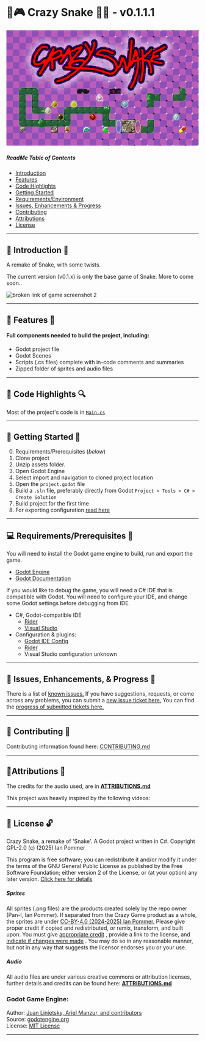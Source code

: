 #  🐍🎮 Crazy Snake 👾🪩 - v0.1.1.1


<img src="https://raw.githubusercontent.com/Pan-I/Crazy-Snake/refs/heads/main/readme_links/Banner%20Image.png" alt="broken link of game screenshot 1" width="900"/>


##### ReadMe Table of Contents
- [Introduction](https://github.com/Pan-I/Crazy-Snake?tab=readme-ov-file#-introduction-)
- [Features](https://github.com/Pan-I/Crazy-Snake?tab=readme-ov-file#-features-)
- [Code Highlights](https://github.com/Pan-I/Crazy-Snake?tab=readme-ov-file#-code-highlights-)
- [Getting Started](https://github.com/Pan-I/Crazy-Snake?tab=readme-ov-file#-getting-started-)
- [Requirements/Environment](https://github.com/Pan-I/Crazy-Snake?tab=readme-ov-file#-requirementsenvironment-)
- [Issues, Enhancements & Progress](https://github.com/Pan-I/Crazy-Snake?tab=readme-ov-file#-issues-enhancements--progress-)
- [Contributing](https://github.com/Pan-I/Crazy-Snake?tab=readme-ov-file#-contributing-)
- [Attributions](https://github.com/Pan-I/Crazy-Snake?tab=readme-ov-file#-attributions-)
- [License](https://github.com/Pan-I/Crazy-Snake?tab=readme-ov-file#-license-)

---
## 🎉 Introduction 📣

A remake of Snake, with some twists. 

The current version (v0.1.x) is only the base game of Snake. More to come soon..

<img src="https://github.com/Pan-I/Crazy-Snake/blob/main/readme_links/v0.1%20Gameplay.gif" alt="broken link of game screenshot 2" width="450"/> 

---
## 🌟 Features 🎁
#### Full components needed to build the project, including:
- Godot project file
- Godot Scenes 
- Scripts (.cs files) complete with in-code comments and summaries
- Zipped folder of sprites and audio files

---
## 🔨 Code Highlights 🔍

Most of the project's code is in [`Main.cs`](https://github.com/Pan-I/Crazy-Snake/blob/main/scripts/main.cs)

---
## 🏃 Getting Started 🚀
0. Requirements/Prerequisites (*below*)
1. Clone project
2. Unzip assets folder.
3. Open Godot Engine
4. Select import and navigation to cloned project location
5. Open the `project.godot` file
6. Build a `.sln` file, preferably directly from Godot 
	`Project > Tools > C# > Create Solution`
7. Build project for the first time
8. For exporting configuration [read here](https://docs.godotengine.org/en/stable/tutorials/export/index.html)

---
## 💻 Requirements/Prerequisites 💽
You will need to install the Godot game engine to build, run and export the game.
- [Godot Engine](https://godotengine.org/)
- [Godot Documentation](https://docs.godotengine.org/en/stable/index.html)

If you would like to debug the game, you will need a C# IDE that is compatible with Godot. You will need to configure your IDE, and change some Godot settings before debugging from IDE.
- C#, Godot-compatible IDE
	- [Rider](https://www.jetbrains.com/rider/) 
	- [Visual Studio](https://visualstudio.microsoft.com/) 
- Configuration & plugins:
	- [Godot IDE Config](https://docs.godotengine.org/en/stable/contributing/development/configuring_an_ide/index.html)
	- [Rider](https://plugins.jetbrains.com/plugin/13882-godot-support)
	- Visual Studio configuration unknown

---
## 🐛 Issues, Enhancements, & Progress 🔮

There is a list of [known issues.](https://github.com/Pan-I/Crazy-Snake/issues) If you have suggestions, requests, or come across any problems, you can submit a [new issue ticket here.](https://github.com/Pan-I/Crazy-Snake/issues/new/choose) You can find the [progress of submitted tickets here.](https://github.com/users/Pan-I/projects/6)

---
## 🔧 Contributing 💾

Contributing information found here: [CONTRIBUTING.md](https://github.com/Pan-I/Crazy-Snake/blob/main/.github/CONTRIBUTING.md)

---
## 📍Attributions 👥

The credits for the audio used, are in [**ATTRIBUTIONS.md**](https://github.com/Pan-I/Crazy-Snake/tree/main/readme_links/ATTRIBUTIONS.md)

This project was heavily inspired by the following videos:

---
## 📜 License 🔓

Crazy Snake, a remake of 'Snake'. A Godot project written in C#.
Copyright GPL-2.0 (c) (2025) Ian Pommer

This program is free software; you can redistribute it and/or modify it under the terms of the GNU General Public License as published by the Free Software Foundation; either version 2 of the License, or (at your option) any later version. [Click here for details](https://github.com/Pan-I/Crazy-Snake?tab=GPL-2.0-1-ov-file#readme)

##### Sprites
All sprites (.png files) are the products created solely by the repo owner (Pan-I, Ian Pommer). If separated from the Crazy Game product as a whole, the sprites are under [CC-BY-4.0 (2024-2025) Ian Pommer.](https://creativecommons.org/licenses/by/4.0/legalcode.en) Please give proper credit if copied and redistributed, or remix, transform, and built upon. You must give [appropriate credit](https://creativecommons.org/licenses/by/4.0/#ref-appropriate-credit) , provide a link to the license, and [indicate if changes were made](https://creativecommons.org/licenses/by/4.0/#ref-indicate-changes) . You may do so in any reasonable manner, but not in any way that suggests the licensor endorses you or your use.

##### Audio
All audio files are under various creative commons or attribution licenses, further details and credits can be found here: [**ATTRIBUTIONS.md**](https://github.com/Pan-I/Crazy-Snake/tree/main/readme_links/ATTRIBUTIONS.md)

### Godot Game Engine:
Author: [Juan Linietsky, Ariel Manzur, and contributors](https://godotengine.org/contact)  
Source: [godotengine.org](https://godotengine.org/)  
License: [MIT License](https://github.com/godotengine/godot/blob/master/LICENSE.txt)

---
